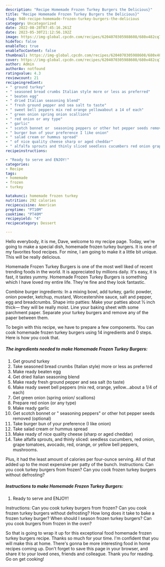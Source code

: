 ```yaml
---
description: "Recipe Homemade Frozen Turkey Burgers the Delicious}"
title: "Recipe Homemade Frozen Turkey Burgers the Delicious}"
slug: 940-recipe-homemade-frozen-turkey-burgers-the-delicious
category: Uncategorized
date: 2022-08-28T07:45:16.261Z
date: 2023-05-30T21:12:56.192Z
image: https://img-global.cpcdn.com/recipes/6204070305988608/680x482cq70/homemade-frozen-turkey-burgers-recipe-main-photo.jpg
hideToc: false
enableToc: true
enableTocContent: false
thumbnail: https://img-global.cpcdn.com/recipes/6204070305988608/680x482cq70/homemade-frozen-turkey-burgers-recipe-main-photo.jpg
cover: https://img-global.cpcdn.com/recipes/6204070305988608/680x482cq70/homemade-frozen-turkey-burgers-recipe-main-photo.jpg
author: Admin
authorAv: notfound
ratingvalue: 4.3
reviewcount: 21
recipeingredient:
- " ground turkey"
- " seasoned bread crumbs Italian style more or less as preferred"
- " beaten egg"
- " dried Italian seasoning blend"
- " fresh ground pepper and sea salt to taste"
- " sweet bell peppers mix red orange yellowabout a 14 of each"
- " green onion spring onion scallions"
- " red onion or any type"
- " garlic"
- " scotch bonnet or  seasoning peppers or other hot pepper seeds removed optional"
- " burger bun of your preference I like onion"
- " salad cream or hummus spread"
- " of nice quality cheese sharp or aged cheddar"
- " alfalfa sprouts and thinly sliced seedless cucumbers red onion grape tomatoes avocado red orange or yellow bell peppers  mushrooms"
recipeinstructions:

- "Ready to serve and ENJOY!"
categories:
- Recipe
tags:
- homemade
- frozen
- turkey

katakunci: homemade frozen turkey 
nutrition: 292 calories
recipecuisine: American
preptime: "PT10M"
cooktime: "PT40M"
recipeyield: "4"
recipecategory: Dessert

---
```



Hello everybody, it is me, Dave, welcome to my recipe page. Today, we're going to make a special dish, homemade frozen turkey burgers. It is one of my favorites food recipes. For mine, I am going to make it a little bit unique. This will be really delicious.

Homemade Frozen Turkey Burgers is one of the most well liked of recent trending foods in the world. It is appreciated by millions daily. It's easy, it is fast, it tastes yummy. Homemade Frozen Turkey Burgers is something which I have loved my entire life. They're fine and they look fantastic.

Combine burger ingredients: In a mixing bowl, add turkey, garlic powder, onion powder, ketchup, mustard, Worcestershire sauce, salt and pepper, egg and breadcrumbs. Shape into patties: Make your patties about ½ inch thick— they will be really moist. Line your baking sheet with some parchment paper. Separate your turkey burgers and remove any of the paper between them.


To begin with this recipe, we have to prepare a few components. You can cook homemade frozen turkey burgers using 14 ingredients and 0 steps. Here is how you cook that.

<!--inarticleads1-->

##### The ingredients needed to make Homemade Frozen Turkey Burgers:

1. Get  ground turkey
1. Take  seasoned bread crumbs (Italian style) more or less as preferred
1. Make ready  beaten egg
1. Get  dried Italian seasoning blend
1. Make ready  fresh ground pepper and sea salt (to taste)
1. Make ready  sweet bell peppers (mix red, orange, yellow...about a 1/4 of each)
1. Get  green onion (spring onion/ scallions)
1. Prepare  red onion (or any type)
1. Make ready  garlic
1. Get  scotch bonnet or &#34; seasoning peppers&#34; or other hot pepper seeds removed (optional)
1. Take  burger bun of your preference (I like onion)
1. Take  salad cream or hummus spread
1. Make ready  of nice quality cheese (sharp or aged cheddar)
1. Take  alfalfa sprouts, and thinly sliced: seedless cucumbers, red onion, grape tomatoes, avocado, red, orange, or yellow bell peppers,  mushrooms.


Plus, it had the least amount of calories per four-ounce serving. All of that added up to the most expensive per patty of the bunch. Instructions: Can you cook turkey burgers from frozen? Can you cook frozen turkey burgers without defrosting? 

<!--inarticleads2-->

##### Instructions to make Homemade Frozen Turkey Burgers:


1. Ready to serve and ENJOY!

Instructions: Can you cook turkey burgers from frozen? Can you cook frozen turkey burgers without defrosting? How long does it take to bake a frozen turkey burger? When should I season frozen turkey burgers? Can you cook burgers from frozen in the oven? 

So that is going to wrap it up for this exceptional food homemade frozen turkey burgers recipe. Thanks so much for your time. I'm confident that you will make this at home. There's gonna be more interesting food in home recipes coming up. Don't forget to save this page in your browser, and share it to your loved ones, friends and colleague. Thank you for reading. Go on get cooking!
